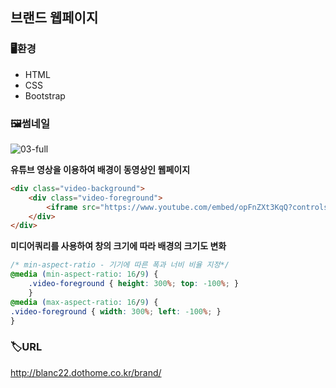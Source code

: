 ## 브랜드 웹페이지

### 🖥환경
- HTML
- CSS
- Bootstrap

### 🖼썸네일
![03-full](https://user-images.githubusercontent.com/83056872/128043207-aadc3142-ba39-4295-9302-5d0319a53b75.jpg)

**유튜브 영상을 이용하여 배경이 동영상인 웹페이지**
```html
<div class="video-background">
    <div class="video-foreground">
        <iframe src="https://www.youtube.com/embed/opFnZXt3KqQ?controls=0&showinfo=0&rel=0&autoplay=1&loop=1&playlist=opFnZXt3KqQ&mute=1" frameborder="0" allowfullscreen></iframe>
    </div>
</div>
```

**미디어쿼리를 사용하여 창의 크기에 따라 배경의 크기도 변화**
```css
/* min-aspect-ratio - 기기에 따른 폭과 너비 비율 지정*/
@media (min-aspect-ratio: 16/9) {
    .video-foreground { height: 300%; top: -100%; }
    }
@media (max-aspect-ratio: 16/9) {
.video-foreground { width: 300%; left: -100%; }
}
```
### 🏷URL
http://blanc22.dothome.co.kr/brand/
